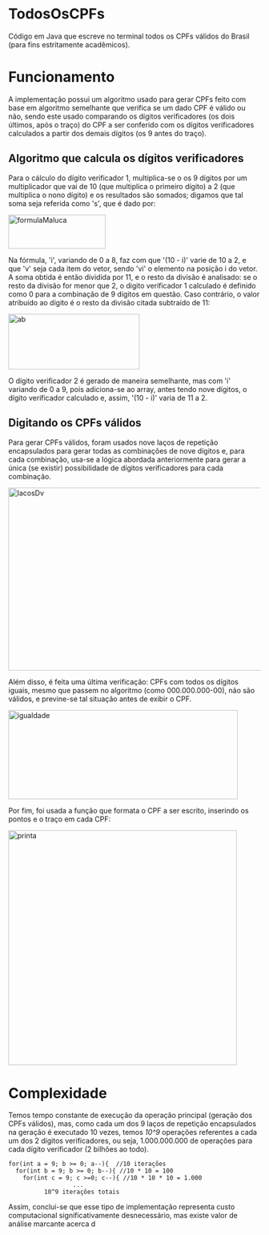 # TodosOsCPFs
Código em Java que escreve no terminal todos os CPFs válidos do Brasil (para fins estritamente acadêmicos).
# Funcionamento
A implementação possui um algoritmo usado para gerar CPFs feito com base em algoritmo semelhante que verifica se um dado CPF é válido ou não, sendo este usado comparando os dígitos verificadores (os dois últimos, após o traço) do CPF a ser conferido com os dígitos verificadores calculados a partir dos demais dígitos (os 9 antes do traço).
## Algoritmo que calcula os dígitos verificadores
Para o cálculo do dígito verificador 1, multiplica-se o os 9 dígitos por um multiplicador que vai de 10 (que multiplica o primeiro dígito) a 2 (que multiplica o nono dígito) e os resultados são somados; digamos que tal soma seja referida como 's', que é dado por:
​

<img width="194" height="68" alt="formulaMaluca" src="https://github.com/user-attachments/assets/e773f5da-d033-41b4-8cc7-e59aac336e06" />


Na fórmula, 'i', variando de 0 a 8, faz com que '(10 - i)' varie de 10 a 2, e que 'v' seja cada item do vetor, sendo 'vi' o elemento na posição i do vetor. 
A soma obtida é então dividida por 11, e o resto da divisão é analisado: se o resto da divisão for menor que 2, o digito verificador 1 calculado é definido como 0 para a combinação de 9 dígitos em questão. Caso contrário, o valor atribuído ao dígito é o resto da divisão citada subtraído de 11:

<img width="262" height="111" alt="ab" src="https://github.com/user-attachments/assets/df17cc1f-e1e8-41a5-9c0a-25445aee1c3c" />

O dígito verificador 2 é gerado de maneira semelhante, mas com 'i' variando de 0 a 9, pois adiciona-se ao array, antes tendo nove dígitos, o dígito verificador calculado e, assim, '(10 - i)' varia de 11 a 2.

## Digitando os CPFs válidos
Para gerar CPFs válidos, foram usados nove laços de repetição encapsulados para gerar todas as combinações de nove dígitos e, para cada combinação, usa-se a lógica abordada anteriormente para gerar a única (se existir) possibilidade de dígitos verificadores para cada combinação.

<img width="513" height="365" alt="lacosDv" src="https://github.com/user-attachments/assets/1d51d20b-8068-40c6-ad67-1052c293efe5" />

Além disso, é feita uma última verificação: CPFs com todos os dígitos iguais, mesmo que passem no algoritmo (como 000.000.000-00), não são válidos, e previne-se tal situação antes de exibir o CPF.

<img width="458" height="178" alt="igualdade" src="https://github.com/user-attachments/assets/78562696-5420-49a5-b435-cc2ddaba140c" />

Por fim, foi usada a função que formata o CPF a ser escrito, inserindo os pontos e o traço em cada CPF:

<img width="456" height="469" alt="printa" src="https://github.com/user-attachments/assets/639606d5-38e7-4094-8161-e79b40c78370" />

# Complexidade
Temos tempo constante de execução da operação principal (geração dos CPFs válidos), mas, como cada um dos 9 laços de repetição encapsulados na geração é executado 10 vezes, temos *10^9* operações referentes a cada um dos 2 dígitos verificadores, ou seja, 1.000.000.000 de operações para cada dígito verificador (2 bilhões ao todo).

```
for(int a = 9; b >= 0; a--){  //10 iterações
  for(int b = 9; b >= 0; b--){ //10 * 10 = 100
    for(int c = 9; c >=0; c--){ //10 * 10 * 10 = 1.000
                  ...               
          10^9 iterações totais
```
Assim, conclui-se que esse tipo de implementação representa custo computacional significativamente desnecessário, mas existe valor de análise marcante acerca d
